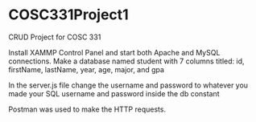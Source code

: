 # COSC331Project1
CRUD Project for COSC 331

Install XAMMP Control Panel and start both Apache and MySQL connections.
Make a database named student with 7 columns titled: 
id, 
firstName, 
lastName, 
year, 
age, 
major, 
and gpa

In the server.js file change the username and password to whatever you made your SQL username and password inside the db constant

Postman was used to make the HTTP requests.
